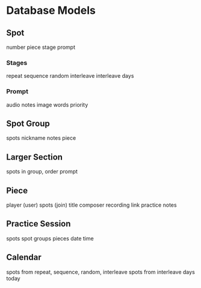 # Database Models

## Spot

number
piece
stage
prompt

### Stages

repeat
sequence
random
interleave
interleave days

### Prompt

audio
notes
image
words
priority

## Spot Group

spots
nickname
notes
piece

## Larger Section

spots in group, order
prompt

## Piece

player (user)
spots (join)
title
composer
recording link
practice notes

## Practice Session

spots
spot groups
pieces
date
time

## Calendar

spots from repeat, sequence, random, interleave
spots from interleave days today
